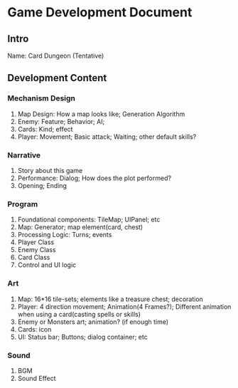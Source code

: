 # Game Development Document

## Intro

Name: Card Dungeon (Tentative)

## Development Content

### Mechanism Design

1. Map Design: How a map looks like; Generation Algorithm
2. Enemy: Feature; Behavior; AI;
3. Cards: Kind; effect
4. Player: Movement; Basic attack; Waiting; other default skills?

### Narrative

1. Story about this game
2. Performance: Dialog; How does the plot performed? 
3. Opening; Ending

### Program

1. Foundational components: TileMap; UIPanel; etc
2. Map: Generator; map element(card, chest)
3. Processing Logic: Turns; events
4. Player Class
5. Enemy Class
6. Card Class
7. Control and UI logic

### Art

1. Map: 16*16 tile-sets; elements like a treasure chest; decoration
2. Player: 4 direction movement; Animation(4 Frames?); Different animation when using a card(casting spells or skills)
3. Enemy or Monsters art; animation? (if enough time)
4. Cards: icon
5. UI: Status bar; Buttons; dialog container; etc

### Sound

1. BGM
2. Sound Effect
